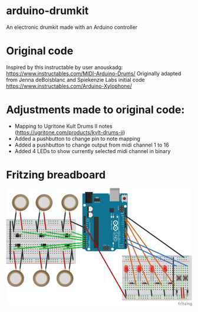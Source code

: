 # arduino-drumkit
 An electronic drumkit made with an Arduino controller

# Original code
Inspired by this instructable by user anouskadg: https://www.instructables.com/MIDI-Arduino-Drums/
Originally adapted from Jenna deBoisblanc and Spiekenzie Labs initial code
https://www.instructables.com/Arduino-Xylophone/

# Adjustments made to original code:
- Mapping to Ugritone Kult Drums II notes (https://ugritone.com/products/kvlt-drums-ii)
- Added a pushbutton to change pin to note mapping
- Added a pushbutton to change output from midi channel 1 to 16
- Added 4 LEDs to show currently selected midi channel in binary

# Fritzing breadboard
![Fritzing image](./adruino-drumkit-fritzing_bb.png)
